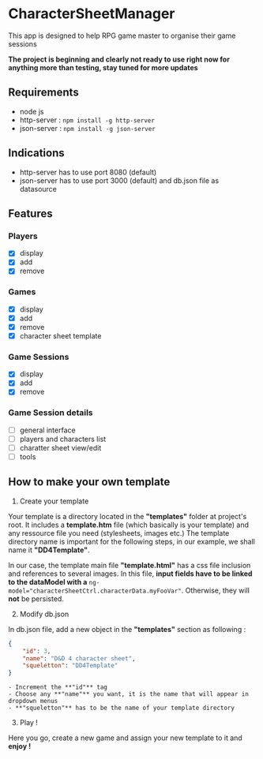 # CharacterSheetManager
This app is designed to help RPG game master to organise their game sessions

**The project is beginning and clearly not ready to use right now for anything more than testing, stay tuned for more updates**

## Requirements
- node js
- http-server : `npm install -g http-server`
- json-server : `npm install -g json-server`

## Indications
- http-server has to use port 8080 (default)
- json-server has to use port 3000 (default) and db.json file as datasource

## Features

### Players

- [x] display
- [x] add
- [x] remove

### Games

- [x] display
- [x] add
- [x] remove
- [x] character sheet template

### Game Sessions

- [x] display
- [x] add
- [x] remove

### Game Session details

- [ ] general interface
- [ ] players and characters list
- [ ] charatter sheet view/edit
- [ ] tools

## How to make your own template

1. Create your template

  Your template is a directory located in the **"templates"** folder at project's root. It includes a **template.htm** file (which basically is your template) and any ressource file you need (stylesheets, images etc.)
  The template directory name is important for the following steps, in our example, we shall name it **"DD4Template"**.

  In our case, the template main file **"template.html"** has a css file inclusion and references to several images. In this file, **input fields have to be linked to the dataModel with a** `ng-model="characterSheetCtrl.characterData.myFooVar"`. Otherwise, they will **not** be persisted.

2. Modify db.json

  In db.json file, add a new object in the **"templates"** section as following : 
  ```json
  {
      "id": 3,
      "name": "D&D 4 character sheet",
      "squeletton": "DD4Template"
  }
  ```
    - Increment the **"id"** tag
    - Choose any **"name"** you want, it is the name that will appear in dropdown menus
    - **"squeletton"** has to be the name of your template directory
  
3. Play !

  Here you go, create a new game and assign your new template to it and **enjoy !**
